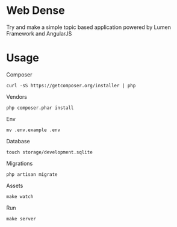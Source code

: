 # Web Dense

Try and make a simple topic based application powered by Lumen Framework and AngularJS

# Usage

Composer

    curl -sS https://getcomposer.org/installer | php

Vendors

    php composer.phar install

Env

    mv .env.example .env

Database

    touch storage/development.sqlite

Migrations

    php artisan migrate

Assets

    make watch

Run

    make server

